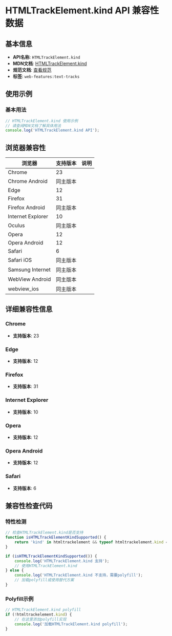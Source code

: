 # HTMLTrackElement.kind API 兼容性数据

## 基本信息

- **API名称**: `HTMLTrackElement.kind`
- **MDN文档**: [HTMLTrackElement.kind](https://developer.mozilla.org/docs/Web/API/HTMLTrackElement/kind)
- **规范文档**: [查看规范](https://html.spec.whatwg.org/multipage/media.html#dom-track-kind)
- **标签**: `web-features:text-tracks`

## 使用示例

### 基本用法

```javascript
// HTMLTrackElement.kind 使用示例
// 请查阅MDN文档了解具体用法
console.log('HTMLTrackElement.kind API');
```

## 浏览器兼容性

| 浏览器 | 支持版本 | 说明 |
|--------|----------|------|
| Chrome | 23 |  |
| Chrome Android | 同主版本 |  |
| Edge | 12 |  |
| Firefox | 31 |  |
| Firefox Android | 同主版本 |  |
| Internet Explorer | 10 |  |
| Oculus | 同主版本 |  |
| Opera | 12 |  |
| Opera Android | 12 |  |
| Safari | 6 |  |
| Safari iOS | 同主版本 |  |
| Samsung Internet | 同主版本 |  |
| WebView Android | 同主版本 |  |
| webview_ios | 同主版本 |  |

## 详细兼容性信息

### Chrome

- **支持版本**: 23

### Edge

- **支持版本**: 12

### Firefox

- **支持版本**: 31

### Internet Explorer

- **支持版本**: 10

### Opera

- **支持版本**: 12

### Opera Android

- **支持版本**: 12

### Safari

- **支持版本**: 6

## 兼容性检查代码

### 特性检测

```javascript
// 检查HTMLTrackElement.kind是否支持
function isHTMLTrackElementKindSupported() {
    return 'kind' in htmltrackelement && typeof htmltrackelement.kind === 'function';
}

if (isHTMLTrackElementKindSupported()) {
    console.log('HTMLTrackElement.kind 支持');
    // 使用HTMLTrackElement.kind
} else {
    console.log('HTMLTrackElement.kind 不支持，需要polyfill');
    // 加载polyfill或使用替代方案
}
```

### Polyfill示例

```javascript
// HTMLTrackElement.kind polyfill
if (!htmltrackelement.kind) {
    // 在这里添加polyfill实现
    console.log('加载HTMLTrackElement.kind polyfill');
}
```

